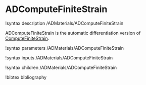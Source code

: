 # ADComputeFiniteStrain

!syntax description /ADMaterials/ADComputeFiniteStrain<RESIDUAL>

ADComputeFiniteStrain is the automatic differentiation version of
[ComputeFiniteStrain](/ComputeFiniteStrain.md).

!syntax parameters /ADMaterials/ADComputeFiniteStrain<RESIDUAL>

!syntax inputs /ADMaterials/ADComputeFiniteStrain<RESIDUAL>

!syntax children /ADMaterials/ADComputeFiniteStrain<RESIDUAL>

!bibtex bibliography
